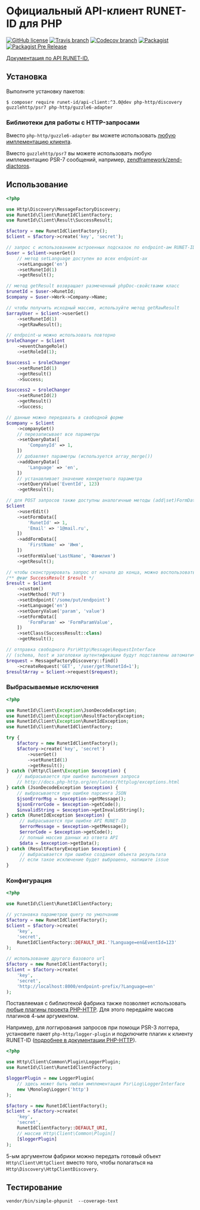 # Официальный API-клиент RUNET-ID для PHP

[![GitHub license](https://img.shields.io/github/license/ruvents/runet-id-php-client.svg?style=flat-square)](https://github.com/ruvents/runet-id-php-client/blob/master/LICENSE)
[![Travis branch](https://img.shields.io/travis/ruvents/runet-id-php-client/master.svg?style=flat-square)](https://travis-ci.org/ruvents/runet-id-php-client)
[![Codecov branch](https://img.shields.io/codecov/c/github/ruvents/runet-id-php-client/master.svg?style=flat-square)](https://codecov.io/gh/ruvents/runet-id-php-client)
[![Packagist](https://img.shields.io/packagist/v/runet-id/api-client.svg?style=flat-square)](https://packagist.org/packages/runet-id/api-client)
[![Packagist Pre Release](https://img.shields.io/packagist/vpre/runet-id/api-client.svg?style=flat-square)](https://packagist.org/packages/runet-id/api-client)

[Документация по API RUNET-ID.](https://runet-id.com/apidoc/)

## Установка

Выполните установку пакетов:

`$ composer require runet-id/api-client:^3.0@dev php-http/discovery guzzlehttp/psr7 php-http/guzzle6-adapter`

### Библиотеки для работы с HTTP-запросами

Вместо `php-http/guzzle6-adapter` вы можете использовать [любую имплементацию клиента](https://packagist.org/providers/php-http/client-implementation).

Вместо `guzzlehttp/psr7` вы можете использовать любую имплементацию PSR-7 сообщений, например, [zendframework/zend-diactoros](https://packagist.org/packages/zendframework/zend-diactoros).

## Использование

```php
<?php

use Http\Discovery\MessageFactoryDiscovery;
use RunetId\Client\RunetIdClientFactory;
use RunetId\Client\Result\SuccessResult;

$factory = new RunetIdClientFactory();
$client = $factory->create('key', 'secret');

// запрос с использованием встроенных подсказок по endpoint-ам RUNET-ID
$user = $client->userGet()
    // метод setLanguage доступен во всех endpoint-ах
    ->setLanguage('en')
    ->setRunetId(1)
    ->getResult();

// метод getResult возвращает размеченный phpDoc-свойствами класс
$runetId = $user->RunetId;
$company = $user->Work->Company->Name;

// чтобы получить исходный массив, используйте метод getRawResult
$arrayUser = $client->userGet()
    ->setRunetId(1)
    ->getRawResult();

// endpoint-ы можно использовать повторно
$roleChanger = $client
    ->eventChangeRole()
    ->setRoleId(1);

$success1 = $roleChanger
    ->setRunetId(1)
    ->getResult()
    ->Success;

$success2 = $roleChanger
    ->setRunetId(2)
    ->getResult()
    ->Success;

// данные можно передавать в свободной форме
$company = $client
    ->companyGet()
    // перезаписывает все параметры
    ->setQueryData([
        'CompanyId' => 1,
    ])
    // добавляет параметры (используется array_merge())
    ->addQueryData([
        'Language' => 'en',
    ])
    // устанавливает значение конкретного параметра
    ->setQueryValue('EventId', 123)
    ->getResult();

// для POST запросов также доступны аналогичные методы (add|set)FormData и setFormValue
$client
    ->userEdit()
    ->setFormData([
        'RunetId' => 1,
        'Email' => '1@mail.ru',
    ])
    ->addFormData([
        'FirstName' => 'Имя',
    ])
    ->setFormValue('LastName', 'Фамилия')
    ->getResult();

// чтобы сконструировать запрос от начала до конца, можно воспользоваться классом CustomEndpoint
/** @var SuccessResult $result */
$result = $client
    ->custom()
    ->setMethod('PUT')
    ->setEndpoint('/some/put/endpoint')
    ->setLanguage('en')
    ->setQueryValue('param', 'value')
    ->setFormData([
        'FormParam' => 'FormParamValue',
    ])
    ->setClass(SuccessResult::class)
    ->getResult();

// отправка свободного Psr\Http\Message\RequestInterface
// (schema, host и заголовки аутентификации будут подставлены автоматически)
$request = MessageFactoryDiscovery::find()
    ->createRequest('GET', '/user/get?RunetId=1');
$resultArray = $client->request($request);
```

### Выбрасываемые исключения

```php
<?php

use RunetId\Client\Exception\JsonDecodeException;
use RunetId\Client\Exception\ResultFactoryException;
use RunetId\Client\Exception\RunetIdException;
use RunetId\Client\RunetIdClientFactory;

try {
    $factory = new RunetIdClientFactory();
    $factory->create('key', 'secret')
        ->userGet()
        ->setRunetId(1)
        ->getResult();
} catch (\Http\Client\Exception $exception) {
    // выбрасывается при ошибке выполнения запроса
    // http://docs.php-http.org/en/latest/httplug/exceptions.html
} catch (JsonDecodeException $exception) {
    // выбрасывается при ошибке парсинга JSON
    $jsonErrorMsg = $exception->getMessage();
    $jsonErrorCode = $exception->getCode();
    $invalidString = $exception->getInvalidString();
} catch (RunetIdException $exception) {
     // выбрасывается при ошибке API RUNET-ID
     $errorMessage = $exception->getMessage();
     $errorCode = $exception->getCode();
     // полный массив данных из ответа API
     $data = $exception->getData();
} catch (ResultFactoryException $exception) {
     // выбрасывается при ошибке создания объекта результата
     // если такое исключение будет выброшено, напишите issue
}
```

### Конфигурация

```php
<?php

use RunetId\Client\RunetIdClientFactory;

// установка параметров query по умолчанию
$factory = new RunetIdClientFactory();
$client = $factory->create(
    'key',
    'secret',
    RunetIdClientFactory::DEFAULT_URI.'?Language=en&EventId=123'
);

// использование другого базового url
$factory = new RunetIdClientFactory();
$client = $factory->create(
    'key',
    'secret',
    'http://localhost:8000/endpoint-prefix/?Language=en'
);
```

Поставляемая с библиотекой фабрика также позволяет использовать [любые плагины проекта PHP-HTTP](http://docs.php-http.org/en/latest/plugins/index.html). Для этого передайте массив плагинов 4-ым аргументом.

Например, для логгирования запросов при помощи PSR-3 логгера, установите пакет `php-http/logger-plugin` и подключите плагин к клиенту RUNET-ID ([подробнее в документации PHP-HTTP](http://docs.php-http.org/en/latest/plugins/logger.html)).

```php
<?php

use Http\Client\Common\Plugin\LoggerPlugin;
use RunetId\Client\RunetIdClientFactory;

$loggerPlugin = new LoggerPlugin(
    // здесь может быть любая имплементация Psr\Log\LoggerInterface
    new \Monolog\Logger('http')
);

$factory = new RunetIdClientFactory();
$client = $factory->create(
    'key',
    'secret',
    RunetIdClientFactory::DEFAULT_URI,
    // массив Http\Client\Common\Plugin[]
    [$loggerPlugin]
);
```

5-ым аргументом фабрики можно передать готовый объект `Http\Client\HttpClient` вместо того, чтобы полагаться на `Http\Discovery\HttpClientDiscovery`.

## Тестирование

`vendor/bin/simple-phpunit  --coverage-text`
